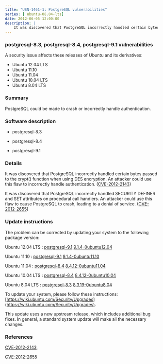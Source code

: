 ```yaml
---
title: "USN-1461-1: PostgreSQL vulnerabilities"
series: [ ubuntu-08.04-lts]
date: 2012-06-05 12:00:00
description: |
    It was discovered that PostgreSQL incorrectly handled certain bytes passed to the crypt() function when using DES encryption. An attacker could use this flaw to incorrectly handle authentication. ([CVE-2012-2143](http://people.ubuntu.com/~ubuntu-security/cve/CVE-2012-2143))
--- 
```

 
### postgresql-8.3, postgresql-8.4, postgresql-9.1 vulnerabilities

A security issue affects these releases of Ubuntu and its derivatives:

* Ubuntu 12.04 LTS
* Ubuntu 11.10
* Ubuntu 11.04
* Ubuntu 10.04 LTS
* Ubuntu 8.04 LTS

### Summary

PostgreSQL could be made to crash or incorrectly handle authentication. 

### Software description

* postgresql-8.3 

* postgresql-8.4 

* postgresql-9.1 

### Details

It was discovered that PostgreSQL incorrectly handled certain bytes passed to the crypt() function when using DES encryption. An attacker could use this flaw to incorrectly handle authentication. ([CVE-2012-2143](http://people.ubuntu.com/~ubuntu-security/cve/CVE-2012-2143))

It was discovered that PostgreSQL incorrectly handled SECURITY DEFINER and SET attributes on procedural call handlers. An attacker could use this flaw to cause PostgreSQL to crash, leading to a denial of service. ([CVE-2012-2655](http://people.ubuntu.com/~ubuntu-security/cve/CVE-2012-2655)) 

### Update instructions

The problem can be corrected by updating your system to the following package version:

Ubuntu 12.04 LTS
 : [postgresql-9.1](https://launchpad.net/ubuntu/+source/postgresql-9.1) <span> [9.1.4-0ubuntu12.04](https://launchpad.net/ubuntu/+source/postgresql-9.1/9.1.4-0ubuntu12.04) </span> 

Ubuntu 11.10
 : [postgresql-9.1](https://launchpad.net/ubuntu/+source/postgresql-9.1) <span> [9.1.4-0ubuntu11.10](https://launchpad.net/ubuntu/+source/postgresql-9.1/9.1.4-0ubuntu11.10) </span> 

Ubuntu 11.04
 : [postgresql-8.4](https://launchpad.net/ubuntu/+source/postgresql-8.4) <span> [8.4.12-0ubuntu11.04](https://launchpad.net/ubuntu/+source/postgresql-8.4/8.4.12-0ubuntu11.04) </span> 

Ubuntu 10.04 LTS
 : [postgresql-8.4](https://launchpad.net/ubuntu/+source/postgresql-8.4) <span> [8.4.12-0ubuntu10.04](https://launchpad.net/ubuntu/+source/postgresql-8.4/8.4.12-0ubuntu10.04) </span> 

Ubuntu 8.04 LTS
 : [postgresql-8.3](https://launchpad.net/ubuntu/+source/postgresql-8.3) <span> [8.3.19-0ubuntu8.04](https://launchpad.net/ubuntu/+source/postgresql-8.3/8.3.19-0ubuntu8.04) </span> 

To update your system, please follow these instructions: [https://wiki.ubuntu.com/Security/Upgrades](https://wiki.ubuntu.com/Security/Upgrades).

This update uses a new upstream release, which includes additional bug fixes. In general, a standard system update will make all the necessary changes. 

### References

 [CVE-2012-2143](http://people.ubuntu.com/~ubuntu-security/cve/CVE-2012-2143), 

 [CVE-2012-2655](http://people.ubuntu.com/~ubuntu-security/cve/CVE-2012-2655)
 
